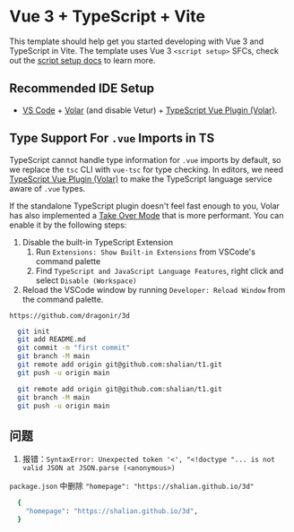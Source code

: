 # Vue 3 + TypeScript + Vite

This template should help get you started developing with Vue 3 and TypeScript in Vite. The template uses Vue 3 `<script setup>` SFCs, check out the [script setup docs](https://v3.vuejs.org/api/sfc-script-setup.html#sfc-script-setup) to learn more.

## Recommended IDE Setup

- [VS Code](https://code.visualstudio.com/) + [Volar](https://marketplace.visualstudio.com/items?itemName=Vue.volar) (and disable Vetur) + [TypeScript Vue Plugin (Volar)](https://marketplace.visualstudio.com/items?itemName=Vue.vscode-typescript-vue-plugin).

## Type Support For `.vue` Imports in TS

TypeScript cannot handle type information for `.vue` imports by default, so we replace the `tsc` CLI with `vue-tsc` for type checking. In editors, we need [TypeScript Vue Plugin (Volar)](https://marketplace.visualstudio.com/items?itemName=Vue.vscode-typescript-vue-plugin) to make the TypeScript language service aware of `.vue` types.

If the standalone TypeScript plugin doesn't feel fast enough to you, Volar has also implemented a [Take Over Mode](https://github.com/johnsoncodehk/volar/discussions/471#discussioncomment-1361669) that is more performant. You can enable it by the following steps:

1. Disable the built-in TypeScript Extension
   1. Run `Extensions: Show Built-in Extensions` from VSCode's command palette
   2. Find `TypeScript and JavaScript Language Features`, right click and select `Disable (Workspace)`
2. Reload the VSCode window by running `Developer: Reload Window` from the command palette.

`https://github.com/dragonir/3d`

```bash
  git init
  git add README.md
  git commit -m "first commit"
  git branch -M main
  git remote add origin git@github.com:shalian/t1.git
  git push -u origin main
```

```bash
  git remote add origin git@github.com:shalian/t1.git
  git branch -M main
  git push -u origin main
```

## 问题

1. 报错：`SyntaxError: Unexpected token '<', "<!doctype "... is not valid JSON at JSON.parse (<anonymous>)`

`package.json` 中删除 `"homepage": "https://shalian.github.io/3d"`

```bash
  {
    "homepage": "https://shalian.github.io/3d",
  }
```
